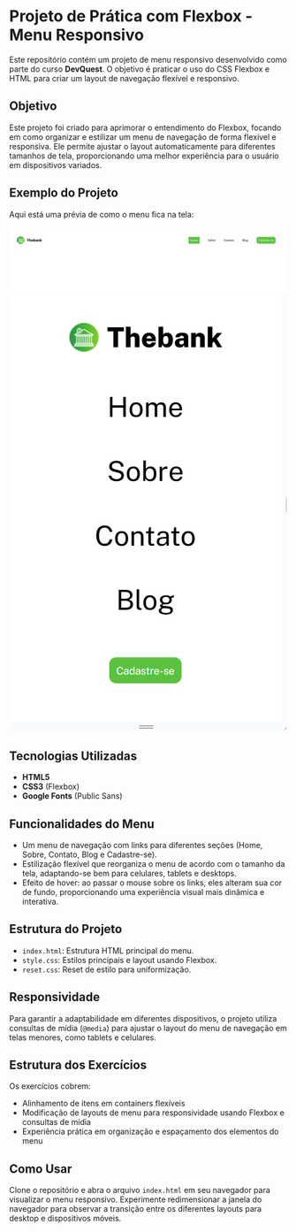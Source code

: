 # Projeto de Prática com Flexbox - Menu Responsivo

Este repositório contém um projeto de menu responsivo desenvolvido como parte do curso **DevQuest**. O objetivo é praticar o uso do CSS Flexbox e HTML para criar um layout de navegação flexível e responsivo.

## Objetivo
Este projeto foi criado para aprimorar o entendimento do Flexbox, focando em como organizar e estilizar um menu de navegação de forma flexível e responsiva. Ele permite ajustar o layout automaticamente para diferentes tamanhos de tela, proporcionando uma melhor experiência para o usuário em dispositivos variados.

## Exemplo do Projeto
Aqui está uma prévia de como o menu fica na tela:

![Versão Desktop](src/design/desktop.png)
![Versão Mobile](src/design/mobile.png)

## Tecnologias Utilizadas
- **HTML5**
- **CSS3** (Flexbox)
- **Google Fonts** (Public Sans)

## Funcionalidades do Menu
- Um menu de navegação com links para diferentes seções (Home, Sobre, Contato, Blog e Cadastre-se).
- Estilização flexível que reorganiza o menu de acordo com o tamanho da tela, adaptando-se bem para celulares, tablets e desktops.
- Efeito de hover: ao passar o mouse sobre os links, eles alteram sua cor de fundo, proporcionando uma experiência visual mais dinâmica e interativa.

## Estrutura do Projeto
- `index.html`: Estrutura HTML principal do menu.
- `style.css`: Estilos principais e layout usando Flexbox.
- `reset.css`: Reset de estilo para uniformização.

## Responsividade
Para garantir a adaptabilidade em diferentes dispositivos, o projeto utiliza consultas de mídia (`@media`) para ajustar o layout do menu de navegação em telas menores, como tablets e celulares. 

## Estrutura dos Exercícios
Os exercícios cobrem:
- Alinhamento de itens em containers flexíveis
- Modificação de layouts de menu para responsividade usando Flexbox e consultas de mídia
- Experiência prática em organização e espaçamento dos elementos do menu

## Como Usar
Clone o repositório e abra o arquivo `index.html` em seu navegador para visualizar o menu responsivo. Experimente redimensionar a janela do navegador para observar a transição entre os diferentes layouts para desktop e dispositivos móveis.
